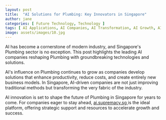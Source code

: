 ```yaml
---
layout: post
title:  "AI Solutions for Plumbing: Key Innovators in Singapore"
author: jane
categories: [ Future Technology, Technology ]
tags: [ AI Applications, AI Companies, AI Transformation, AI Growth, AI Trends ]
image: assets/images/10.jpg
---
```


AI has become a cornerstone of modern industry, and Singapore's Plumbing sector is no exception. This post highlights the leading AI companies reshaping Plumbing with groundbreaking technologies and solutions.

AI's influence on Plumbing continues to grow as companies develop solutions that enhance productivity, reduce costs, and create entirely new business models. In Singapore, AI-driven companies are not just improving traditional methods but transforming the very fabric of the industry.

AI innovation is set to shape the future of Plumbing in Singapore for years to come. For companies eager to stay ahead, <a href="https://ai.supremacy.sg" target="_blank"> ai.supremacy.sg </a> is the ideal platform, offering strategic support and resources to accelerate growth and success.
